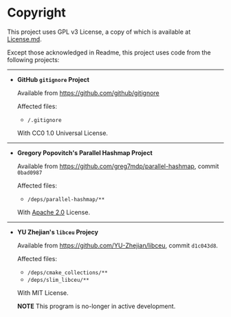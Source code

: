# Copyright

This project uses GPL v3 License, a copy of which is available at [License.md](..%2FLicense.md).

Except those acknowledged in Readme, this project uses code from the following projects:

---

- **GitHub `gitignore` Project**

  Available from <https://github.com/github/gitignore>

  Affected files:

  - `/.gitignore`

  With CC0 1.0 Universal License.

---

- **Gregory Popovitch's Parallel Hashmap Project**

  Available from <https://github.com/greg7mdp/parallel-hashmap>, commit `0bad0987`

  Affected files:

  - `/deps/parallel-hashmap/**`

  With [Apache 2.0](https://opensource.org/licenses/Apache-2.0) License.

---

- **YU Zhejian's `libceu` Projecy**

  Available from <https://github.com/YU-Zhejian/libceu>, commit `d1c043d8`.

  Affected files:

  - `/deps/cmake_collections/**`
  - `/deps/slim_libceu/**`
  
  With MIT License.

  **NOTE** This program is no-longer in active development.
